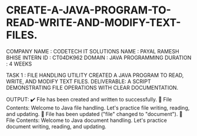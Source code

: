 # CREATE-A-JAVA-PROGRAM-TO-READ-WRITE-AND-MODIFY-TEXT-FILES.

COMPANY NAME : CODETECH IT SOLUTIONS
NAME : PAYAL RAMESH BHISE
INTERN ID : CT04DK962
DOMAIN : JAVA PROGRAMMING
DURATION : 4 WEEKS

TASK 1 : FILE HANDLING UTILITY
CREATED A JAVA PROGRAM TO READ, WRITE, AND MODIFY TEXT FILES.
DELIVERABLE: A SCRIPT DEMONSTRATING FILE OPERATIONS WITH CLEAR DOCUMENTATION.

OUTPUT:
✔️ File has been created and written to successfully.
📄 File Contents:
Welcome to Java file handling.
Let's practice file writing, reading, and updating.
🔁 File has been updated ("file" changed to "document").
📄 File Contents:
Welcome to Java document handling.
Let's practice document writing, reading, and updating.

